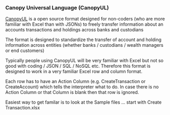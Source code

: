 ### Canopy Universal Language (CanopyUL)

[CanopyUL](https://mesitis.atlassian.net/wiki/display/HOW/Canopy+Universal+Language) is a open source format designed for non-coders (who are more familiar with Excel than with JSONs) to freely transfer information about an accounts transactions and holdings across banks and custodians

The format is designed to standardize the transfer of account and holding information across entities (whether banks / custodians / wealth managers or end customers)

Typically people using CanopyUL will be very familiar with Excel but not so good with coding / JSON / SQL / NoSQL etc. Therefore this format is designed to work in a very familiar Excel row and column format.

Each row has to have an Action Column (e.g. CreateTransaction or CreateAccount) which tells the interpreter what to do. In case there is no Action Column or that Column is blank then that row is ignored.

Easiest way to get familar is to look at the Sample files ... start with Create Transaction.xlsx
